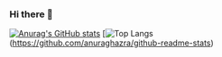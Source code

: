 ### Hi there 👋

<!--
**sei20/sei20** is a ✨ _special_ ✨ repository because its `README.md` (this file) appears on your GitHub profile.

Here are some ideas to get you started:

- 🔭 I’m currently working on ...
- 🌱 I’m currently learning ...
- 👯 I’m looking to collaborate on ...
- 🤔 I’m looking for help with ...
- 💬 Ask me about ...
- 📫 How to reach me: ...
- 😄 Pronouns: ...
- ⚡ Fun fact: ...
-->
[![Anurag's GitHub stats](https://github-readme-stats.vercel.app/api?username=sei20)](https://github.com/anuraghazra/github-readme-stats)
[![Top Langs](https://github-readme-stats.vercel.app/api/top-langs/?username=sei20&layout=compact)
(https://github.com/anuraghazra/github-readme-stats)
